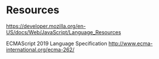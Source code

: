 # Resources

https://developer.mozilla.org/en-US/docs/Web/JavaScript/Language_Resources

ECMAScript 2019 Language Specification
http://www.ecma-international.org/ecma-262/
